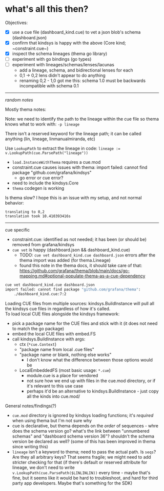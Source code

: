 # what's all this then? 

Objectives:
- [x] use a cue file (dashboard_kind.cue) to vet a json blob's schema (dashboard.json)
- [x] confirm that kindsys is happy with the above (Core kind; ~constraint.cue~)
- [x] inspect the schema lineages (thema go library)
- [ ] experiment with go bindings (go types)
- [ ] experiment with lineages/schemas/lenses/lacunas 
    - add a lineage, schema, and bidirectional lenses for each
    - 0,1 -> 0,2 lens didn't appear to do anything
    - renaming 0,2 - 1,0 got me this: schema 1.0 must be backwards incompatible with schema 0.1

------
_random notes_

Mostly thema notes:

Note: we need to identify the path to the lineage within the cue file so thema knows what to work with:
```-p lineage```

There isn't a reserved keyword for the lineage path; it can be called anything (lin, lineage, linmanualmiranda, etc)

Use `LookupPath` to extract the lineage in code:
```lineage := v.LookupPath(cue.ParsePath("lineage"))```

* `load.InstanceWithThema` requires a cue.mod
* constraint.cue causes issues with thema: import failed: cannot find package "github.com/grafana/kindsys"
    * go error or cue error?
* need to include the kindsys.Core
* `thema` codegen is working  

Is thema slow? I hope this is an issue with my setup, and not normal behavior:

```
translating to 0,2
translation took 10.410393416s
```

---

cue specific

* constraint.cue: identified as not needed; it has been (or should be) removed from grafana/kindsys
* `cue vet` is happy (dashboard.json && dashboard_kind.cue)
    * TODO: `cue vet dashboard_kind.cue dashboard.json` errors after the thema import was added (for thema.Lineage)
    - found this note in the thema docs, it should take care of that: https://github.com/grafana/thema/blob/main/docs/go-mapping.md#optional-populate-thema-as-a-cue-dependency

```bash
cue vet dashboard_kind.cue dashboard.json
import failed: cannot find package "github.com/grafana/thema":
    ./dashboard_kind.cue:7:2
```

Loading CUE files from multiple sources:
kindsys.BuildInstance  will pull all the kindsys cue files in regardless of how it's called.  
To load local CUE files alongside the kindsys framework:
- pick a package name for the CUE files and stick with it (it does not need to match the go package)
- embed the local CUE files with embed.FS 
- call kindsys.BuildInstance with args:
    * ctx (`*cue.Context`)
    * "package name from local .cue files" 
    * "package name or blank, nothing else works" 
        - I don't know what the difference between those options would be
    * LocalEmbeddedFS (most basic usage: `*.cue`) 
        - module.cue is a place for vendored 
        - not sure how we end up with files in the cue.mod directory, or if it's relevant to this use case
        - perhaps it'd be an alternative to kindsys.BuildInstance - just copy all the kinds into cue.mod/


General notes/findings(?)

- `cue.mod` directory is ignored by kindsys loading functions; it's _required_ when using thema but I'm not sure why
- cue is declarative, but thema depends on the _order_ of sequences - whre does the schema version go? what's the link between "unnumbered schemas" and "dashboard schema version 36"? shouldn't the schema version be declared as well? (some of this has been improved in thema since writing this)
- `lineage` isn't a keyword to thema; need to pass the actual path. Is `seqs`? Are they all arbitrary keys? That seems fragile; we might need to add stricter checking for that (if there's default or reserved attribute for lineage, we don't need to write `v.LookupPath(cue.ParsePath($LINLINLIN))` every time - maybe that's fine, but it seems like it would be hard to troubleshoot, and hard for third party app developers. Maybe that's something for the SDK)